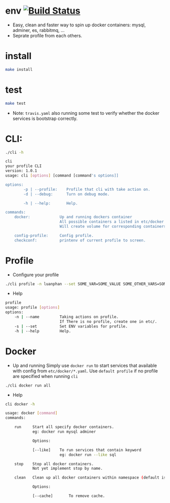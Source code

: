 # env [![Build Status](https://travis-ci.org/luanphandinh/env.svg?branch=master)](https://travis-ci.org/luanphandinh/env)
* Easy, clean and faster way to spin up docker containers: mysql, adminer, es, rabbitmq, ...
* Seprate profile from each others.

# install
```bash
make install
```

# test
```bash
make test
```
* Note: `travis.yaml` also running some test to verify whether the docker services is bootstrap correctly.

# CLI:
```bash
./cli -h
```
```bash
cli
your profile CLI
version: 1.0.1
usage: cli [options] [command [command's options]]

options:
        -p | --profile:    Profile that cli with take action on.
        -d | --debug:      Turn on debug mode.

        -h | --help:       Help.

commands:
    docker:             Up and running dockers container
                        All possible containers a listed in etc/docker
                        Will create volume for corresponding containers in proc/<ENV>/docker

    config-profile:     Config profile.
    checkconf:          printenv of current profile to screen.
```

# Profile
* Configure your profile
```bash
./cli profile -n luanphan --set SOME_VAR=SOME_VALUE SOME_OTHER_VARS=SOME_OTHER_VALUE
```

* Help
```bash
profile
usage: profile [options]
options:
    -n | --name         Taking actions on profile.
                        If There is no profile, create one in etc/.
    -s | --set          Set ENV variables for profile.
    -h | --help         Help.
```

# Docker
* Up and running
Simply use `docker run` to start services that available with config from `etc/docker/*.yaml`. Use `default profile` if no profile are specified when running `cli`

```
./cli docker run all
```

* Help
```bash
cli docker -h

usage: docker [command]
commands:

    run     Start all specify docker containers.
            eg: docker run mysql adminer

            Options:

            [--like]    To run services that contain keyword
                        eg: docker run --like sql

    stop    Stop all docker containers.
            Not yet implement stop by name.

    clean   Clean up all docker containers within namespace (default is work_<ENV>).

            Options:

            [--cache]       To remove cache.
```
